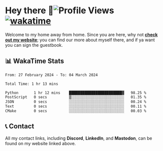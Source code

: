 # Hey there :wave:![Profile Views](https://komarev.com/ghpvc/?username=skifli) [![wakatime](https://wakatime.com/badge/user/b4317b02-0c6d-457b-82a4-a448b8a8d1df.svg)](https://wakatime.com/@b4317b02-0c6d-457b-82a4-a448b8a8d1df)

Welcome to my home away from home. Since you are here, why not [**check out my website**](https://skifli.pages.dev); you can find our more about myself there, and if ya want you can sign the guestbook.

## 📊 WakaTime Stats

<!--START_SECTION:waka-->

```txt
From: 27 February 2024 - To: 04 March 2024

Total Time: 1 hr 13 mins

Python       1 hr 12 mins    ████████████████████████▓   98.25 %
PostScript   0 secs          ▒░░░░░░░░░░░░░░░░░░░░░░░░   01.35 %
JSON         0 secs          ░░░░░░░░░░░░░░░░░░░░░░░░░   00.24 %
Text         0 secs          ░░░░░░░░░░░░░░░░░░░░░░░░░   00.11 %
CMake        0 secs          ░░░░░░░░░░░░░░░░░░░░░░░░░   00.03 %
```

<!--END_SECTION:waka-->

## 📞 Contact

All my contact links, including **Discord**, **LinkedIn**, and **Mastodon**, can be found on my website linked above.
